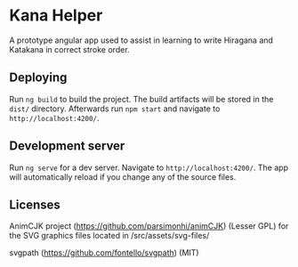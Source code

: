 # Kana Helper

A prototype angular app used to assist in learning to write Hiragana and Katakana in correct stroke order. 

## Deploying

Run `ng build` to build the project. The build artifacts will be stored in the `dist/` directory. Afterwards run `npm start` and navigate to `http://localhost:4200/`.

## Development server

Run `ng serve` for a dev server. Navigate to `http://localhost:4200/`. The app will automatically reload if you change any of the source files.

## Licenses

AnimCJK project (https://github.com/parsimonhi/animCJK) (Lesser GPL) for the SVG graphics files located in /src/assets/svg-files/

svgpath (https://github.com/fontello/svgpath) (MIT)
